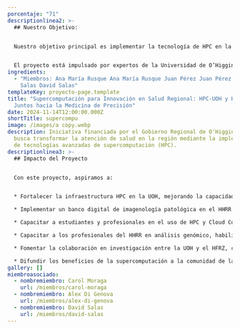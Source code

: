 ```yaml
---
porcentaje: "71"
descriptionlinea2: >-
  ## Nuestro Objetivo: 


  Nuestro objetivo principal es implementar la tecnología de HPC en la Región de O’Higgins para capacitar a estudiantes y profesionales, además de colaborar con el Hospital Dr. Franco Ravera Zunino (HFRZ) en el desarrollo de la medicina de precisión para mejorar la atención a los pacientes de la región.


  El proyecto está impulsado por expertos de la Universidad de O’Higgins (UOH), como la Dra. Carol Moraga y los Drs. Alex Di Genova y David Salas, quienes aportan su experiencia en genómica y análisis de datos masivos.
ingredients:
  - "Miembros: Ana María Rusque Ana María Rusque Juan Pérez Juan Pérez David
    Salas David Salas"
templateKey: proyecto-page.template
title: "Supercomputación para Innovación en Salud Regional: HPC-UOH y HFRZ,
  Juntos hacia la Medicina de Precisión"
date: 2024-11-14T12:00:00.000Z
shortTitle: supercompu
image: /images/a copy.webp
description: Iniciativa financiada por el Gobierno Regional de O'Higgins, que
  busca transformar la atención de salud en la región mediante la implementación
  de tecnologías avanzadas de supercomputación (HPC).
descriptionlinea3: >-
  ## Impacto del Proyecto


  Con este proyecto, aspiramos a:


  * Fortalecer la infraestructura HPC en la UOH, mejorando la capacidad de procesamiento de datos complejos, esenciales para el análisis médico y genómico.

  * Implementar un banco digital de imagenología patológica en el HHRR usando tecnología Cloud Computing, agilizando diagnósticos y mejorando la colaboración entre las instituciones.

  * Capacitar a estudiantes y profesionales en el uso de HPC y Cloud Computing, preparándose para integrar estas herramientas en la investigación y la atención médica.

  * Capacitar a los profesionales del HHRR en análisis genómico, habilitándolos para mejorar diagnósticos y tratamientos oncológicos.

  * Fomentar la colaboración en investigación entre la UOH y el HFRZ, centrada en el análisis de imagenología y genómica, generando avances científicos que beneficiarán a los pacientes de la región.

  * Difundir los beneficios de la supercomputación a la comunidad de la sexta región, mostrando el potencial de estas tecnologías para diversos campos, no solo en salud
gallery: []
miembroasociado:
  - nombremiembro: Carol Moraga
    url: /miembros/carol-moraga
  - nombremiembro: Alex Di Genova
    url: /miembros/alex-di-genova
  - nombremiembro: David Salas
    url: /miembros/david-salas
---
```

